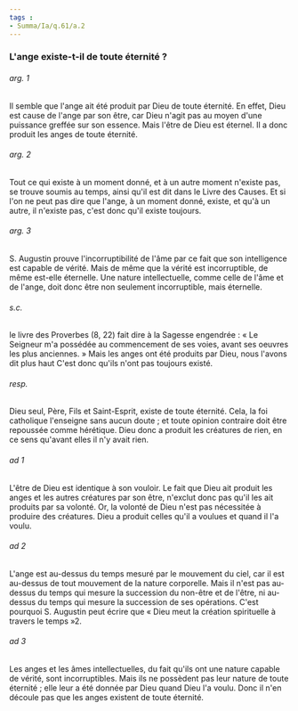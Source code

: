 ```yaml
---
tags : 
- Summa/Ia/q.61/a.2
---
```


### L'ange existe-t-il de toute éternité ?

###### arg. 1
Il semble que l'ange ait été produit par Dieu de toute éternité. En effet, Dieu est cause de l'ange par son être, car Dieu n'agit pas au moyen d'une puissance greffée sur son essence. Mais l'être de Dieu est éternel. Il a donc produit les anges de toute éternité. 

###### arg. 2
Tout ce qui existe à un moment donné, et à un autre moment n'existe pas, se trouve soumis au temps, ainsi qu'il est dit dans le Livre des Causes. Et si l'on ne peut pas dire que l'ange, à un moment donné, existe, et qu'à un autre, il n'existe pas, c'est donc qu'il existe toujours. 

###### arg. 3
S. Augustin prouve l'incorruptibilité de l'âme par ce fait que son intelligence est capable de vérité. Mais de même que la vérité est incorruptible, de même est-elle éternelle. Une nature intellectuelle, comme celle de l'âme et de l'ange, doit donc être non seulement incorruptible, mais éternelle. 

###### s.c.
le livre des Proverbes (8, 22) fait dire à la Sagesse engendrée : « Le Seigneur m'a possédée au commencement de ses voies, avant ses oeuvres les plus anciennes. » Mais les anges ont été produits par Dieu, nous l'avons dit plus haut C'est donc qu'ils n'ont pas toujours existé. 

###### resp.
Dieu seul, Père, Fils et Saint-Esprit, existe de toute éternité. Cela, la foi catholique l'enseigne sans aucun doute ; et toute opinion contraire doit être repoussée comme hérétique. Dieu donc a produit les créatures de rien, en ce sens qu'avant elles il n'y avait rien. 

###### ad 1
L'être de Dieu est identique à son vouloir. Le fait que Dieu ait produit les anges et les autres créatures par son être, n'exclut donc pas qu'il les ait produits par sa volonté. Or, la volonté de Dieu n'est pas nécessitée à produire des créatures. Dieu a produit celles qu'il a voulues et quand il l'a voulu. 

###### ad 2
L'ange est au-dessus du temps mesuré par le mouvement du ciel, car il est au-dessus de tout mouvement de la nature corporelle. Mais il n'est pas au-dessus du temps qui mesure la succession du non-être et de l'être, ni au-dessus du temps qui mesure la succession de ses opérations. C'est pourquoi S. Augustin peut écrire que « Dieu meut la création spirituelle à travers le temps »2. 

###### ad 3
Les anges et les âmes intellectuelles, du fait qu'ils ont une nature capable de vérité, sont incorruptibles. Mais ils ne possèdent pas leur nature de toute éternité ; elle leur a été donnée par Dieu quand Dieu l'a voulu. Donc il n'en découle pas que les anges existent de toute éternité. 



